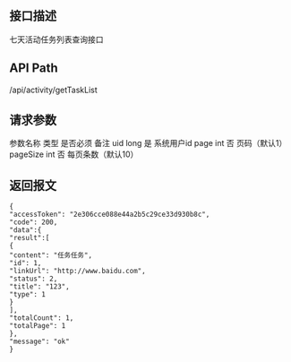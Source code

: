## 接口描述
七天活动任务列表查询接口
## API Path
/api/activity/getTaskList
## 请求参数
参数名称	类型	是否必须	备注
uid	long	是	系统用户id
page	int	否	页码（默认1）
pageSize	int	否	每页条数（默认10）
## 返回报文
    {
    "accessToken": "2e306cce088e44a2b5c29ce33d930b8c",
    "code": 200,
    "data":{
    "result":[
    {
    "content": "任务任务",
    "id": 1,
    "linkUrl": "http://www.baidu.com",
    "status": 2,
    "title": "123",
    "type": 1
    }
    ],
    "totalCount": 1,
    "totalPage": 1
    },
    "message": "ok"
    }
